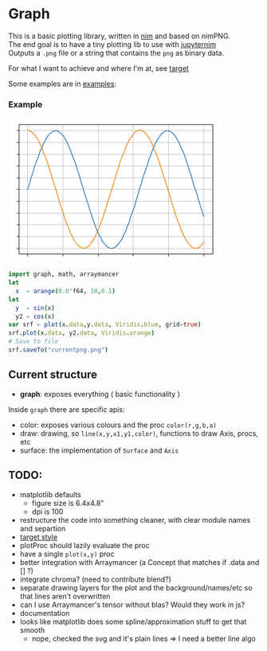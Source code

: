 Graph
=====

This is a basic plotting library, written in [nim](http://nim-lang.org) and based on nimPNG.  
The end goal is to have a tiny plotting lib to use with [jupyternim](https://github.com/stisa/jupyternim)  
Outputs a `.png` file or a string that contains the `png` as binary data.

For what I want to achieve and where I'm at, see [target](notes/target.md)

Some examples are in [examples](examples):

### Example 
![current](notes/currentpng.png)
```nim
import graph, math, arraymancer
let 
  x  = arange(0.0'f64, 10,0.1)
let 
  y  = sin(x)
  y2 = cos(x)
var srf = plot(x.data,y.data, Viridis.blue, grid=true)
srf.plot(x.data, y2.data, Viridis.orange)
# Save to file
srf.saveTo("currentpng.png")

```

## Current structure
- **graph**: exposes everything ( basic functionality )

Inside `graph` there are specific apis:
- color: exposes various colours and the proc `color(r,g,b,a)`
- draw: drawing, so `line(x,y,x1,y1,color)`, functions to draw Axis, procs, etc
- surface: the implementation of `Surface` and `Axis`

## TODO:

* matplotlib defaults
  - figure size is 6.4x4.8"
  - dpi is 100  
* restructure the code into something cleaner, with clear module names and separtion
* [target style](notes/target.md)
* plotProc should lazily evaluate the proc
* have a single `plot(x,y)`  proc
* better integration with Arraymancer (a Concept that matches if .data and [] ?)
* integrate chroma? (need to contribute blend?)
* separate drawing layers for the plot and the background/names/etc so that lines aren't overwritten
* can I use Arraymancer's tensor without blas? Would they work in js?
* documentation
* looks like matplotlib does some spline/approximation stuff to get that smooth
  * nope, checked the svg and it's plain lines => I need a better line algo